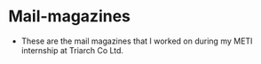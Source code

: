 # Mail-magazines
- These are the mail magazines that I worked on during my METI internship at Triarch Co Ltd.
